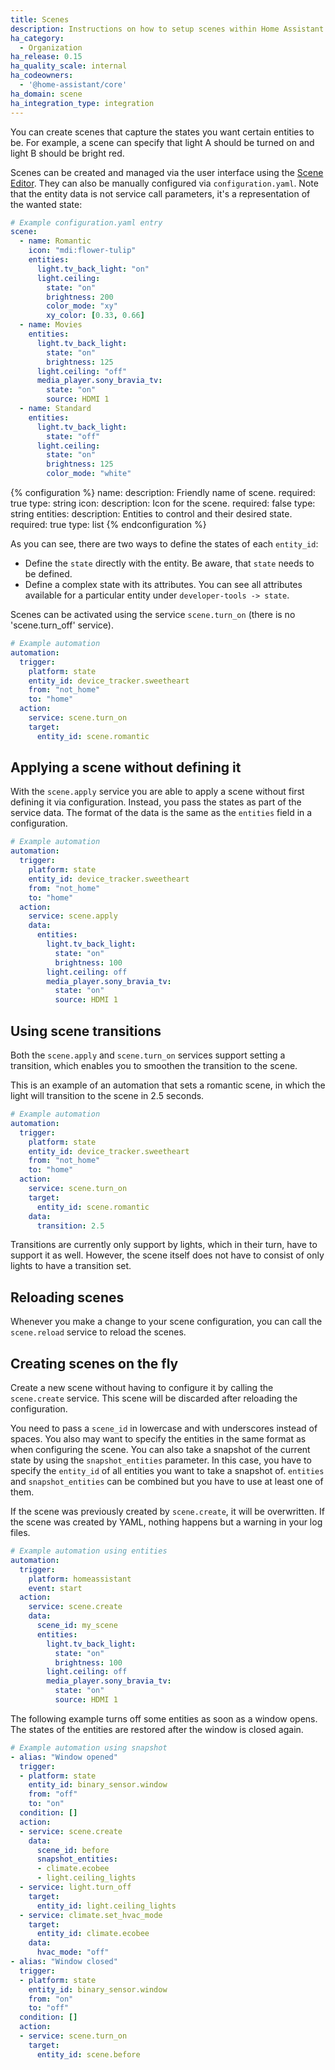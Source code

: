 ```yaml
---
title: Scenes
description: Instructions on how to setup scenes within Home Assistant.
ha_category:
  - Organization
ha_release: 0.15
ha_quality_scale: internal
ha_codeowners:
  - '@home-assistant/core'
ha_domain: scene
ha_integration_type: integration
---
```


You can create scenes that capture the states you want certain entities to be. For example, a scene can specify that light A should be turned on and light B should be bright red.

Scenes can be created and managed via the user interface using the [Scene Editor](/docs/scene/editor/). They can also be manually configured via `configuration.yaml`. Note that the entity data is not service call parameters, it's a representation of the wanted state:

```yaml
# Example configuration.yaml entry
scene:
  - name: Romantic
    icon: "mdi:flower-tulip"
    entities:
      light.tv_back_light: "on"
      light.ceiling:
        state: "on"
        brightness: 200
        color_mode: "xy"
        xy_color: [0.33, 0.66]
  - name: Movies
    entities:
      light.tv_back_light:
        state: "on"
        brightness: 125
      light.ceiling: "off"
      media_player.sony_bravia_tv:
        state: "on"
        source: HDMI 1
  - name: Standard
    entities:
      light.tv_back_light:
        state: "off"
      light.ceiling:
        state: "on"
        brightness: 125
        color_mode: "white"
```

{% configuration %}
name:
  description: Friendly name of scene.
  required: true
  type: string
icon:
  description: Icon for the scene.
  required: false
  type: string
entities:
  description: Entities to control and their desired state.
  required: true
  type: list
{% endconfiguration %}

As you can see, there are two ways to define the states of each `entity_id`:

- Define the `state` directly with the entity. Be aware, that `state` needs to be defined.
- Define a complex state with its attributes. You can see all attributes available for a particular entity under `developer-tools -> state`.

Scenes can be activated using the service `scene.turn_on` (there is no 'scene.turn_off' service).

```yaml
# Example automation
automation:
  trigger:
    platform: state
    entity_id: device_tracker.sweetheart
    from: "not_home"
    to: "home"
  action:
    service: scene.turn_on
    target:
      entity_id: scene.romantic
```

## Applying a scene without defining it

With the `scene.apply` service you are able to apply a scene without first defining it via configuration. Instead, you pass the states as part of the service data. The format of the data is the same as the `entities` field in a configuration.

```yaml
# Example automation
automation:
  trigger:
    platform: state
    entity_id: device_tracker.sweetheart
    from: "not_home"
    to: "home"
  action:
    service: scene.apply
    data:
      entities:
        light.tv_back_light:
          state: "on"
          brightness: 100
        light.ceiling: off
        media_player.sony_bravia_tv:
          state: "on"
          source: HDMI 1
```

## Using scene transitions

Both the `scene.apply` and `scene.turn_on` services support setting a transition,
which enables you to smoothen the transition to the scene.

This is an example of an automation that sets a romantic scene, in which the
light will transition to the scene in 2.5 seconds.

```yaml
# Example automation
automation:
  trigger:
    platform: state
    entity_id: device_tracker.sweetheart
    from: "not_home"
    to: "home"
  action:
    service: scene.turn_on
    target:
      entity_id: scene.romantic
    data:
      transition: 2.5
```

Transitions are currently only support by lights, which in their turn, have
to support it as well. However, the scene itself does not have to consist of
only lights to have a transition set.

## Reloading scenes

Whenever you make a change to your scene configuration, you can call the `scene.reload` service to reload the scenes.

## Creating scenes on the fly

Create a new scene without having to configure it by calling the `scene.create` service. This scene will be discarded after reloading the configuration.

You need to pass a `scene_id` in lowercase and with underscores instead of spaces. You also may want to specify the entities in the same format as when configuring the scene. You can also take a snapshot of the current state by using the `snapshot_entities` parameter. In this case, you have to specify the `entity_id` of all entities you want to take a snapshot of. `entities` and `snapshot_entities` can be combined but you have to use at least one of them.

If the scene was previously created by `scene.create`, it will be overwritten. If the scene was created by YAML, nothing happens but a warning in your log files.

```yaml
# Example automation using entities
automation:
  trigger:
    platform: homeassistant
    event: start
  action:
    service: scene.create
    data:
      scene_id: my_scene
      entities:
        light.tv_back_light:
          state: "on"
          brightness: 100
        light.ceiling: off
        media_player.sony_bravia_tv:
          state: "on"
          source: HDMI 1
```

The following example turns off some entities as soon as a window opens. The states of the entities are restored after the window is closed again.

```yaml
# Example automation using snapshot
- alias: "Window opened"
  trigger:
  - platform: state
    entity_id: binary_sensor.window
    from: "off"
    to: "on"
  condition: []
  action:
  - service: scene.create
    data:
      scene_id: before
      snapshot_entities:
      - climate.ecobee
      - light.ceiling_lights
  - service: light.turn_off
    target:
      entity_id: light.ceiling_lights
  - service: climate.set_hvac_mode
    target:
      entity_id: climate.ecobee
    data:
      hvac_mode: "off"
- alias: "Window closed"
  trigger:
  - platform: state
    entity_id: binary_sensor.window
    from: "on"
    to: "off"
  condition: []
  action:
  - service: scene.turn_on
    target:
      entity_id: scene.before
```
